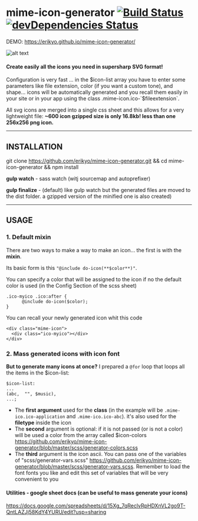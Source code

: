 # mime-icon-generator [![Build Status](https://travis-ci.org/erikyo/mime-icon-generator.svg?branch=master)](https://travis-ci.org/erikyo/mime-icon-generator) [![devDependencies Status](https://david-dm.org/erikyo/mime-icon-generator/dev-status.svg)](https://david-dm.org/erikyo/mime-icon-generator?type=dev)

DEMO: https://erikyo.github.io/mime-icon-generator/

![alt text](https://raw.githubusercontent.com/erikyo/mime-icon-generator/master/demo/demo.jpg)

#### Create easily **all the icons you need in supersharp SVG format!**

Configuration is very fast ... in the $icon-list array you have to enter some parameters like file extension, color (if you want a custom tone), and shape... icons will be automatically generated and you recall them easily in your site or in your app using the class .mime-icon.ico-`$fileextension`.

All svg icons are merged into a single css sheet and this allows for a very lightweight file: **~600 icon gzipped size is only 16.8kb! less than one 256x256 png icon.**

* * *
## INSTALLATION

git clone https://github.com/erikyo/mime-icon-generator.git && cd mime-icon-generator && npm install

**gulp watch** - sass watch (witj sourcemap and autoprefixer)

**gulp finalize** - (default) like gulp watch but the generated files are moved to the dist folder. a gzipped version of the minified one is also created)

* * *

## USAGE

### 1. Default mixin

There are two ways to make a way to make an icon... the first is with the **mixin**.

Its basic form is this `"@include do-icon(**$color**)"`.

You can specify a color that will be assigned to the icon if no the default color is used (in the Config Section of the scss sheet)

    .ico-myico .ico:after {
          @include do-icon($color);
    }

You can recall your newly generated icon whit this code

    <div class="mime-icon">
      <div class="ico-myico"></div>
    </div>
    
### 2. Mass generated icons with icon font

**But to generate many icons at once?** I prepared a `@for` loop that loops all the items in the $icon-list:

    $icon-list:
    ...
    (abc,  "", $music),
    ...;

*   The **first argument** used for the **class** (in the example will be `.mime-ico.ico-application` and `.mime-ico.ico-abc`). it's also used for the **filetype** inside the icon 
*   The **second** argument is optional: if it is not passed (or is not a color) will be used a color from the array called $icon-colors https://github.com/erikyo/mime-icon-generator/blob/master/scss/generator-colors.scss
*   The **third** argument is the icon ascii. You can pass one of the variables of "scss/generator-vars.scss" https://github.com/erikyo/mime-icon-generator/blob/master/scss/generator-vars.scss. Remember to load the font fonts you like and edit this set of variables that will be very convenient to you

#### Utilities - google sheet docs (can be useful to mass generate your icons)
https://docs.google.com/spreadsheets/d/15Xg_7qReclvRpHDXnVL2go9T-QntLAZJj58KdY4YURU/edit?usp=sharing
